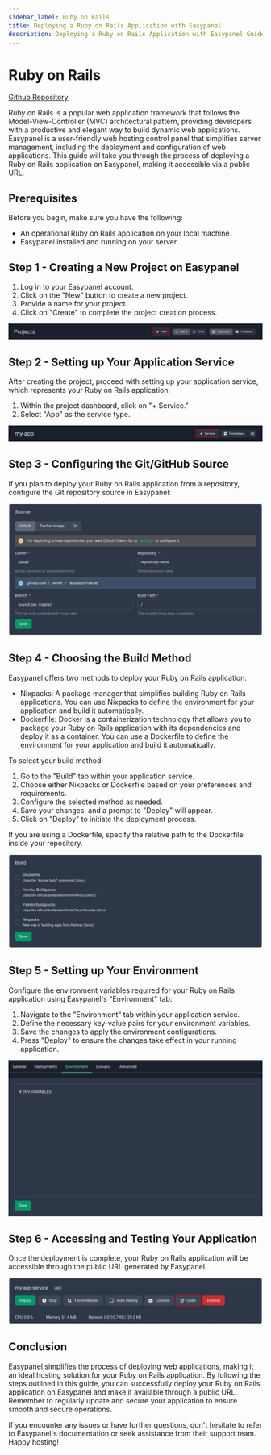 ```yaml
---
sidebar_label: Ruby on Rails
title: Deploying a Ruby on Rails Application with Easypanel
description: Deploying a Ruby on Rails Application with Easypanel Guide
---
```


# Ruby on Rails

[Github Repository](https://github.com/easypanel-io/rails-sample)

Ruby on Rails is a popular web application framework that follows the Model-View-Controller (MVC) architectural pattern, providing developers with a productive and elegant way to build dynamic web applications. Easypanel is a user-friendly web hosting control panel that simplifies server management, including the deployment and configuration of web applications. This guide will take you through the process of deploying a Ruby on Rails application on Easypanel, making it accessible via a public URL.

## Prerequisites

Before you begin, make sure you have the following:

- An operational Ruby on Rails application on your local machine.
- Easypanel installed and running on your server.

## Step 1 - Creating a New Project on Easypanel

1. Log in to your Easypanel account.
2. Click on the "New" button to create a new project.
3. Provide a name for your project.
4. Click on "Create" to complete the project creation process.

![New Project](./new-project.png)

## Step 2 - Setting up Your Application Service

After creating the project, proceed with setting up your application service, which represents your Ruby on Rails application:

1. Within the project dashboard, click on "+ Service."
2. Select "App" as the service type.

![New App](./new-app.png)

## Step 3 - Configuring the Git/GitHub Source

If you plan to deploy your Ruby on Rails application from a repository, configure the Git repository source in Easypanel:

![Set Git Source](./source-panel.png)

## Step 4 - Choosing the Build Method

Easypanel offers two methods to deploy your Ruby on Rails application:

- Nixpacks: A package manager that simplifies building Ruby on Rails applications. You can use Nixpacks to define the environment for your application and build it automatically.
- Dockerfile: Docker is a containerization technology that allows you to package your Ruby on Rails application with its dependencies and deploy it as a container. You can use a Dockerfile to define the environment for your application and build it automatically.

To select your build method:

1. Go to the "Build" tab within your application service.
2. Choose either Nixpacks or Dockerfile based on your preferences and requirements.
3. Configure the selected method as needed.
4. Save your changes, and a prompt to "Deploy" will appear.
5. Click on "Deploy" to initiate the deployment process.

If you are using a Dockerfile, specify the relative path to the Dockerfile inside your repository.

![Build Method](./build.png)

## Step 5 - Setting up Your Environment

Configure the environment variables required for your Ruby on Rails application using Easypanel's "Environment" tab:

1. Navigate to the "Environment" tab within your application service.
2. Define the necessary key-value pairs for your environment variables.
3. Save the changes to apply the environment configurations.
4. Press "Deploy" to ensure the changes take effect in your running application.

![Environment Setup](./environment.png)

## Step 6 - Accessing and Testing Your Application

Once the deployment is complete, your Ruby on Rails application will be accessible through the public URL generated by Easypanel.

![Accessing Application](./open.png)

## Conclusion

Easypanel simplifies the process of deploying web applications, making it an ideal hosting solution for your Ruby on Rails application. By following the steps outlined in this guide, you can successfully deploy your Ruby on Rails application on Easypanel and make it available through a public URL. Remember to regularly update and secure your application to ensure smooth and secure operations.

If you encounter any issues or have further questions, don't hesitate to refer to Easypanel's documentation or seek assistance from their support team. Happy hosting!
